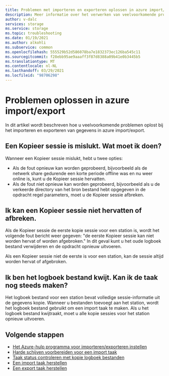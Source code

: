```yaml
---
title: Problemen met importeren en exporteren oplossen in azure import/export | Microsoft Docs
description: Meer informatie over het verwerken van veelvoorkomende problemen bij het gebruik van Azure import/export.
author: v-dalc
services: storage
ms.service: storage
ms.topic: troubleshooting
ms.date: 01/19/2021
ms.author: alkohli
ms.subservice: common
ms.openlocfilehash: 555529b52d586078ba7e1832373ec126ba545c11
ms.sourcegitcommit: f28ebb95ae9aaaff3f87d8388a09b41e0b3445b5
ms.translationtype: MT
ms.contentlocale: nl-NL
ms.lasthandoff: 03/29/2021
ms.locfileid: "98706298"
---
```

# <a name="troubleshoot-issues-in-azure-importexport"></a>Problemen oplossen in azure import/export
In dit artikel wordt beschreven hoe u veelvoorkomende problemen oplost bij het importeren en exporteren van gegevens in azure import/export.

## <a name="a-copy-session-failed-what-i-should-do"></a>Een Kopieer sessie is mislukt. Wat moet ik doen?  

Wanneer een Kopieer sessie mislukt, hebt u twee opties:  
* Als de fout opnieuw kan worden geprobeerd, bijvoorbeeld als de netwerk share gedurende een korte periode offline was en nu weer online is, kunt u de Kopieer sessie hervatten.
* Als de fout niet opnieuw kan worden geprobeerd, bijvoorbeeld als u de verkeerde directory van het bron bestand hebt opgegeven in de opdracht regel parameters, moet u de Kopieer sessie afbreken.
 
<!--For information about resuming and aborting copy sessions, see [Preparing Hard Drives for an Import Job](../storage-import-export-tool-preparing-hard-drives-import-v1.md  - Article we removed from TOC. File remains.-->

## <a name="i-cant-resume-or-abort-a-copy-session"></a>Ik kan een Kopieer sessie niet hervatten of afbreken.

Als de Kopieer sessie de eerste kopie sessie voor een station is, wordt het volgende fout bericht weer gegeven: "de eerste Kopieer sessie kan niet worden hervat of worden afgebroken." In dit geval kunt u het oude logboek bestand verwijderen en de opdracht opnieuw uitvoeren.  

Als een Kopieer sessie niet de eerste is voor een station, kan de sessie altijd worden hervat of afgebroken.  

## <a name="i-lost-the-journal-file-can-i-still-create-the-job"></a>Ik ben het logboek bestand kwijt. Kan ik de taak nog steeds maken?

Het logboek bestand voor een station bevat volledige sessie-informatie uit de gegevens kopie. Wanneer u bestanden toevoegt aan het station, wordt het logboek bestand gebruikt om een import taak te maken. Als u het logboek bestand kwijtraakt, moet u alle kopie sessies voor het station opnieuw uitvoeren.

## <a name="next-steps"></a>Volgende stappen

* [Het Azure-hulp programma voor importeren/exporteren instellen](storage-import-export-tool-setup-v1.md)
* [Harde schijven voorbereiden voor een import taak](storage-import-export-data-to-blobs.md#step-1-prepare-the-drives)
* [Taak status controleren met kopie logboek bestanden](storage-import-export-tool-reviewing-job-status-v1.md)
* [Een import taak herstellen](storage-import-export-tool-repairing-an-import-job-v1.md)
* [Een export taak herstellen](storage-import-export-tool-repairing-an-export-job-v1.md)